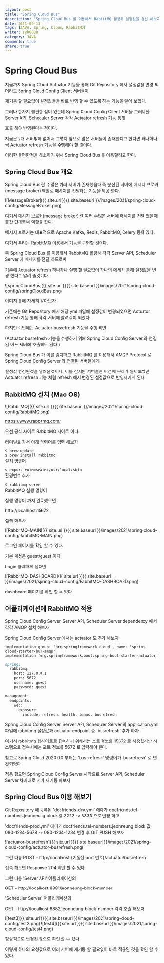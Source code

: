 ```yaml
---
layout: post
title: "Spring Cloud Bus"
description: "Spring Cloud Bus 를 이용해서 RabbitMQ 활용해 설정값을 갱신 해보자"
date: 2021-09-13
tags: [JAVA, Spring, Cloud, RabbitMQ]
writer: syh8088
category: JAVA
comments: true
share: true
---
```

# Spring Cloud Bus
지금까지 Spring Cloud Actuator 기능을 통해 Git Repository 에서 설정값을 변경 되더라도 Spring Cloud Config Client 서버들이

재기동 할 필요없이 설정값들을 바로 반영 할 수 있도록 하는 기능을 알아 보았다.

그러나 한가지 불편한 점이 있는데 Spring Cloud Config Client 서버들 그러니깐 Server API, Scheduler Server 각각 Actuator refresh 기능 통해

호출 해야 반영된다는 점이다.

지금은 2개 서버밖에 없어서 그렇지 앞으로 많은 서버들이 존재한다고 한다면 하나하나씩 Actuator refresh 기능을 수행해야 할 것이다.

이러한 불편한점을 해소하기 위해 Spring Cloud Bus 를 이용할려고 한다.

## Spring Cloud Bus 개요

Spring Cloud Bus 란 수많은 여러 서버가 존재했을때 즉 분산된 서버에 메시지 브로커(message broker) 역활로 메세지를 전달하는 기능을 제공 한다.

![MessageBroker]({{ site.url }}{{ site.baseurl }}/images/2021/spring-cloud-config/MessageBroker.png)

여기서 메시지 브로커(message broker) 란 여러 수많은 서버에 메세지를 전달 했을때 중간 단계로써 역활을 한다.

메시지 브로커는 대표적으로 Apache Kafka, Redis, RabbitMQ, Celery 등이 있다.

여기서 우리는 RabbitMQ 이용해서 기능을 구현할 것이다.

즉 Spring Cloud Bus 를 이용해서 RabbitMQ 활용해 각각 Server API, Scheduler Server 에 메세지를 전달 하므로써

기존에 Actuator refresh 하나하나 실행 할 필요없이 하나의 메세지 통해 설정값을 변경 했다고 알려 줄것이다.

![springCloudBus]({{ site.url }}{{ site.baseurl }}/images/2021/spring-cloud-config/springCloudBus.png)

이미지 통해 자세히 알아보자

기존에는 Git Repository 에서 해당 yml 파일에 설정값이 변경되었으면 Actuator refresh 기능 통해 각각 서버에 알려줘야 되었다.

하지만 이번에는 Actuator busrefresh 기능을 수행 하면

(Actuator busrefresh 기능을 수행하기 위해 Spring Cloud Config Server 와 연결된 어느 서버에 호출해도 된다.)

Spring Cloud Bus 가 이를 감지하고 RabbitMQ 를 이용해서 AMQP Protocol 로 Spring Cloud Config Server 와 연결된 서버들에게

설정값 변경된것을 알려줄것이다. 이를 감지된 서버들은 이전에 우리가 알아보았던 Actuator refresh 기능 처럼 refresh 해서 변경된 설정값으로 반영시키게 된다.

## RabbitMQ 설치 (Mac OS)
![RabbitMQ]({{ site.url }}{{ site.baseurl }}/images/2021/spring-cloud-config/RabbitMQ.png)

https://www.rabbitmq.com/

우선 공식 사이트 RabbitMQ 사이트 이다.

터미널로 가서 아래 명령어를 입력 해보자 <br>

`
$ brew update
`<br>
`
$ brew install rabbitmq
`<br>
설치 명령어

`
$ export PATH=$PATH:/usr/local/sbin
`<br>
환경변수 추가

`
$ rabbitmq-server
`<br>
RabbitMQ 실행 명령어

실행 명령어 까지 완료했으면

http://localhost:15672

접속 해보자

![RabbitMQ-MAIN]({{ site.url }}{{ site.baseurl }}/images/2021/spring-cloud-config/RabbitMQ-MAIN.png)

로그인 페이지를 확인 할 수 있다.

기본 계정은 guest/guest 이다.

Login 클릭하게 된다면

![RabbitMQ-DASHBOARD]({{ site.url }}{{ site.baseurl }}/images/2021/spring-cloud-config/RabbitMQ-DASHBOARD.png)

dashboard 페이지를 확인 할 수 있다.

## 어플리케이션에 RabbitMQ 적용

Spring Cloud Config Server, Server API, Scheduler Server dependency 에서 각각 AMQP 설치 해보자

Spring Cloud Config Server 에서는 actuator 도 추가 해보자

`implementation group: 'org.springframework.cloud', name: 'spring-cloud-starter-bus-amqp'` <br>
`implementation 'org.springframework.boot:spring-boot-starter-actuator'`

```markdown
spring:
  rabbitmq:
    host: 127.0.0.1
    port: 5672
    username: guest
    password: guest
    
management:
  endpoints:
    web:
      exposure:
        include: refresh, health, beans, busrefresh
```
Spring Cloud Config Server, Server API, Scheduler Server 의 application.yml 파일에 rabbitmq 설정값과 actuator endpoint 중 'busrefresh' 추가 하자

여기서 rabbitmq 웹사이트로 접속하기 위해서는 포트 정보를 15672 로 사용했지만 시스템으로 접속시에는 포트 정보를 5672 로 입력해야 한다.

참고로 Spring Cloud 2020.0.0 부터는 'bus-refresh' 명령어가 'busrefresh' 로 변경되었다.

적용 했으면 Spring Cloud Config Server 시작으로 Server API, Scheduler Server 차례대로 서버 재기동 해보자

## Spring Cloud Bus 이용 해보기

Git Repository 에 등록된 'docfriends-dev.yml' 에다가 docfriends.tel-numbers.jeonneung.block 값 2222 -> 3333 으로 변경 하고

'docfriends-prod.yml' 에다가 docfriends.tel-numbers.jeonneung.block 값 080-1234-5678 -> 080-1234-1234 변경 후 GIT PUSH 해보자

![actuator-busrefresh]({{ site.url }}{{ site.baseurl }}/images/2021/spring-cloud-config/actuator-busrefresh.png)

그런 다음 POST - http://localhost:{기동된 port 번호}/actuator/busrefresh

접속 해보면 Response 204 확인 할 수 있다.

그런 다음 'Server API' 어플리케이션의

GET - http://localhost:8881/jeonneung-block-number

'Scheduler Server' 어플리케이션의

GET - http://localhost:8882/jeonneung-block-number 각각 호출 해보자

![test3]({{ site.url }}{{ site.baseurl }}/images/2021/spring-cloud-config/test3.png)
![test4]({{ site.url }}{{ site.baseurl }}/images/2021/spring-cloud-config/test4.png)

정상적으로 변경된 값으로 확인 할 수 있다.

이렇게 하나의 요청값으로 여러 서버에 재기동 할 필요없이 바로 적용된 것을 확인 할 수 있다.




